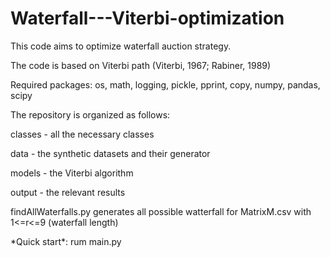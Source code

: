 # Waterfall---Viterbi-optimization
 
This code aims to optimize waterfall auction strategy.

The code is based on Viterbi path (Viterbi, 1967; Rabiner, 1989)

Required packages: os, math, logging, pickle, pprint, copy, numpy, pandas, scipy

The repository is organized as follows:

classes - all the necessary classes

data - the synthetic datasets and their generator

models - the Viterbi algorithm

output - the relevant results


findAllWaterfalls.py generates all possible watterfall for MatrixM.csv with 1<=r<=9 (waterfall length)


\*Quick start\*: rum main.py



